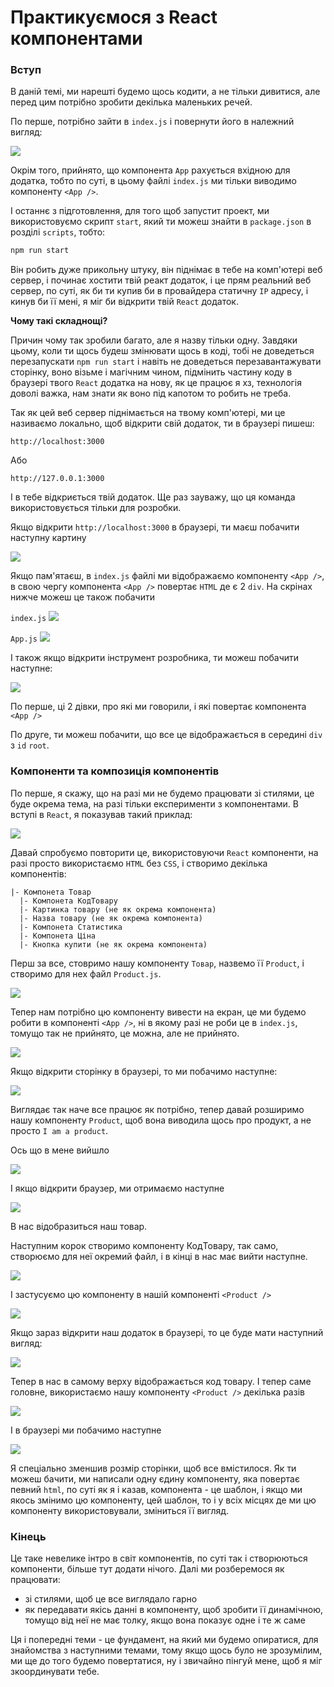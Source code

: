 # Практикуємося з React компонентами

### Вступ
В даній темі, ми нарешті будемо щось кодити, а не тільки дивитися, але перед цим потрібно зробити декілька маленьких речей. 

По перше, потрібно зайти в `index.js` і повернути його в належний вигляд:

<img src="./assets/react-component-practice-01.png">

Окрім того, прийнято, що компонента `App` рахується вхідною для додатка, тобто по суті, в цьому файлі `index.js` ми тільки виводимо компоненту `<App />`.

І останнє з підготовлення, для того щоб запустит проект, ми використовуємо скрипт `start`, який ти можеш знайти в `package.json` в розділі `scripts`, тобто:

```bash
npm run start
```

Він робить дуже прикольну штуку, він піднімає в тебе на комп'ютері веб сервер, і починає хостити твій реакт додаток, і це прям реальний веб сервер, по суті, як би ти купив би в провайдера статичну `IP` адресу, і кинув би її мені, я міг би відкрити твій `React` додаток.

**Чому такі складнощі?**

Причин чому так зробили багато, але я назву тільки одну. Завдяки цьому, коли ти щось будеш змінювати щось в коді, тобі не доведеться перезапускати `npm run start` і навіть не доведеться перезавантажувати сторінку, воно візьме і магічним чином, підмінить частину коду в браузері твого `React` додатка на нову, як це працює я хз, технологія доволі важка, нам знати як воно під капотом то робить не треба.

Так як цей веб сервер піднімається на твому комп'ютері, ми це називаємо локально, щоб відкрити свій додаток, ти в браузері пишеш:

`http://localhost:3000`

Або

`http://127.0.0.1:3000`

І в тебе відкриється твій додаток. Ще раз зауважу, що ця команда використовується тільки для розробки.

Якщо відкрити `http://localhost:3000` в браузері, ти маєш побачити наступну картину

<img src="./assets/react-component-practice-02.png">

Якщо пам'ятаєш, в `index.js` файлі ми відображаємо компоненту `<App />`, в свою чергу компонента `<App />` повертає `HTML` де є 2 `div`. На скрінах нижче можеш це також побачити

`index.js`
<img src="./assets/react-component-practice-01.png">

`App.js`
<img src="./assets/react-component-practice-03.png">

І також якщо відкрити інструмент розробника, ти можеш побачити наступне:

<img src="./assets/react-component-practice-04.png">

По перше, ці 2 дівки, про які ми говорили, і які повертає компонента `<App />`

По друге, ти можеш побачити, що все це відображається в середині `div` з `id` `root`. 

### Компоненти та композиція компонентів
По перше, я скажу, що на разі ми не будемо працювати зі стилями, це буде окрема тема, на разі тільки експерименти з компонентами. В вступі в `React`, я показував такий приклад:

<img src="./assets/react-intro-2.png">

Давай спробуємо повторити це, використовуючи `React` компоненти, на разі просто використаємо `HTML` без `CSS`, і створимо декілька компонентів:

```
|- Компонета Товар
  |- Компонета КодТовару
  |- Картинка товару (не як окрема компонента)
  |- Назва товару (не як окрема компонента)
  |- Компонета Статистика
  |- Компонета Ціна
  |- Кнопка купити (не як окрема компонента)
```

Перш за все, стовримо нашу компоненту `Товар`, назвемо її `Product`, і створимо для нех файл `Product.js`.

<img src="./assets/react-component-practice-05.png">

Тепер нам потрібно цю компоненту вивести на екран, це ми будемо робити в компоненті `<App />`, ні в якому разі не роби це в `index.js`, томущо так не прийнято, це можна, але не прийнято.

<img src="./assets/react-component-practice-06.png">

Якщо відкрити сторінку в браузері, то ми побачимо наступне:

<img src="./assets/react-component-practice-07.png">

Виглядає так наче все працює як потрібно, тепер давай розширимо нашу компоненту `Product`, щоб вона виводила щось про продукт, а не просто `I am a product`.

Ось що в мене вийшло

<img src="./assets/react-component-practice-08.png">

І якщо відкрити браузер, ми отримаємо наступне

<img src="./assets/react-component-practice-09.png">

В нас відобразиться наш товар.

Наступним корок створимо компоненту КодТовару, так само, створюємо для неї окремий файл, і в кінці в нас має вийти наступне.

<img src="./assets/react-component-practice-10.png">

І застусуємо цю компоненту в нашій компоненті `<Product />`

<img src="./assets/react-component-practice-11.png">

Якщо зараз відкрити наш додаток в браузері, то це буде мати наступний вигляд:

<img src="./assets/react-component-practice-12.png">

Тепер в нас в самому верху відображається код товару. І тепер саме головне, використаємо нашу компоненту `<Product />` декілька разів

<img src="./assets/react-component-practice-13.png">

І в браузері ми побачимо наступне

<img src="./assets/react-component-practice-14.png">

Я спеціально зменшив розмір сторінки, щоб все вмістилося. Як ти можеш бачити, ми написали одну єдину компоненту, яка повертає певний `html`, по суті як я і казав, компонента - це шаблон, і якщо ми якось змінимо цю компоненту, цей шаблон, то і у всіх місцях де ми цю компоненту використовували, зміниться її вигляд.

### Кінець

Це таке невелике інтро в світ компонентів, по суті так і створюються компоненти, більше тут додати нічого. Далі ми розберемося як працювати:
- зі стилями, щоб це все виглядало гарно
- як передавати якісь данні в компоненту, щоб зробити її динамічною, томущо від неї не має толку, якщо вона показує одне і те ж саме

Ця і попередні теми - це фундамент, на який ми будемо опиратися, для знайомства з наступними темами, тому якщо щось було не зрозумілим, ми ще до того будемо повертатися, ну і звичайно пінгуй мене, щоб я міг зкоординувати тебе.


